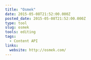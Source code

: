 ```yaml
---
title: "Osmek"
date: 2015-05-08T21:52:00.000Z
posted_date: 2015-05-08T21:52:00.000Z
type: tool
slug: osmek
tools: editing
tags:
  - Content API
links:
  website: http://osmek.com/
---
```






